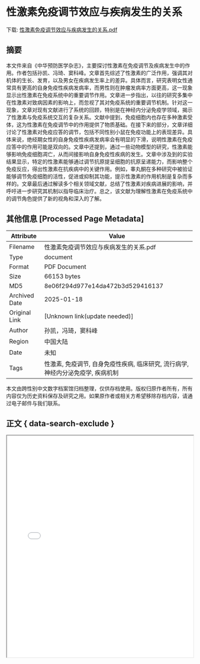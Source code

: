 # 性激素免疫调节效应与疾病发生的关系

<!-- tcd_download_link -->
下载: [性激素免疫调节效应与疾病发生的关系.pdf](性激素免疫调节效应与疾病发生的关系.pdf)
<!-- tcd_download_link_end -->

## 摘要

<!-- tcd_abstract -->
本文件来自《中华预防医学杂志》，主要探讨性激素在免疫调节及疾病发生中的作用。作者包括孙凯、冯琦、窦科峰。文章首先综述了性激素的广泛作用，强调其对机体的生长、发育，以及男女在疾病发生率上的差异。具体而言，研究表明女性通常具有更高的自身免疫性疾病发病率，而男性则在肿瘤发病率方面更高，这一现象显示出性激素在免疫系统中的重要调节作用。文章进一步指出，以往的研究多集中在性激素对致病因素的影响上，而忽视了其对免疫系统的重要调节机制。针对这一现象，文章对现有文献进行了系统的回顾，特别是在神经内分泌免疫学领域，揭示了性激素与免疫系统交互的复杂关系。文献中提到，免疫细胞内也存在多种激素受体，这为性激素在免疫调节中的作用提供了物质基础。在接下来的部分，文章详细讨论了性激素对免疫应答的调节，包括不同性别小鼠在免疫功能上的表现差异。具体来说，绝经期女性的自身免疫性疾病发病率会有明显的下滑，说明性激素在免疫应答中的作用可能是双向的。文章中还提到，通过一些动物模型的研究，性激素能够影响免疫细胞凋亡，从而间接影响自身免疫性疾病的发生。文章中涉及到的实验结果显示，特定的性激素能够通过调节抗原提呈细胞的抗原呈递能力，而影响整个免疫反应，得出性激素在抗疾病中的关键作用。例如，睾丸酮在多种研究中被验证能够调节免疫细胞的活性，促进或抑制其功能，提示性激素的作用机制是复杂而多样的。文章最后通过解读多个相关领域文献，总结了性激素对疾病进展的影响，并呼吁进一步研究其机制以指导临床治疗。总之，该文献为理解性激素在免疫系统中的调节角色提供了新的视角和深入的了解。

<!-- tcd_abstract_end -->

## 其他信息 [Processed Page Metadata]

| Attribute       | Value                                  |
|-----------------|----------------------------------------|
| Filename        | 性激素免疫调节效应与疾病发生的关系.pdf                             |
| Type            | document                                 |
| Format          | PDF Document                               |
| Size            | 66153 bytes                           |
| MD5             | 8e06f294d977e14da472b3d529416137                                  |
| Archived Date   | 2025-01-18                             |
| Original Link   | [Unknown link(update needed)]                         |
| Author          | 孙凯，冯琦，窦科峰                               |
| Region          | 中国大陆                               |
| Date            | 未知                                 |
| Tags            | 性激素, 免疫调节, 自身免疫性疾病, 临床研究, 流行病学, 神经内分泌免疫学, 疾病机制                                 |

本文由跨性别中文数字档案馆归档整理，仅供存档使用。版权归原作者所有，所有内容仅为历史资料保存及研究之用。如果原作者或相关方希望移除存档内容，请通过电子邮件与我们联系。

## 正文 { data-search-exclude }

<!-- tcd_main_text -->
<iframe src="../性激素免疫调节效应与疾病发生的关系.pdf" width="100%" height="600px">
    <p>无法显示PDF，请下载查看。</p>
</iframe>
<!-- tcd_main_text_end -->

